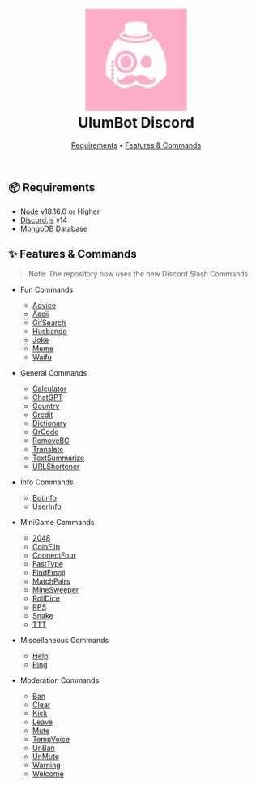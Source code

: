 <h1 align="center">
    <br>
        <a href="https://github.com/ulumfr/UlumBot"><img src="/avatar/ulumbot.png" height="200"></a>
    <br>
    UlumBot Discord
    <br>
</h1>

<p align="center">
    <a href="#-requirements">Requirements</a>
    •
    <a href="#-features--commands">Features & Commands</a>
</p>

<br>

## 📦 Requirements

- [Node](https://nodejs.org/en) v18.16.0 or Higher
- [Discord.js](https://discord.js.org)  v14
- [MongoDB](https://www.mongodb.com) Database 

## ✨ Features & Commands

> Note: The repository now uses the new Discord Slash Commands

* Fun Commands
    - [Advice](#advice)
    - [Ascii](#ascii)
    - [GifSearch](#gifsearch)
    - [Husbando](#husbando)
    - [Joke](#joke)
    - [Meme](#meme)
    - [Waifu](#waifu)

* General Commands
    - [Calculator](#calculator)
    - [ChatGPT](#chatgpt)
    - [Country](#country)
    - [Credit](#credit)
    - [Dictionary](#dictionary)
    - [QrCode](#qrcode)
    - [RemoveBG](#removebg)
    - [Translate](#translate)
    - [TextSummarize](#txtsummarize)
    - [URLShortener](#urlshortener)

* Info Commands
    - [BotInfo](#botinfo)
    - [UserInfo](#userinfo)

* MiniGame Commands
    - [2048](#2048)
    - [CoinFlip](#coinflip)
    - [ConnectFour](#connectfour)
    - [FastType](#fasttype)
    - [FindEmoji](#findemoji)
    - [MatchPairs](#matchpairs)
    - [MineSweeper](#minesweeper)
    - [RollDice](#rolldice)
    - [RPS](#rps)
    - [Snake](#snake)
    - [TTT](#ttt)

* Miscellaneous Commands
    - [Help](#help)
    - [Ping](#ping)

* Moderation Commands
    - [Ban](#ban)
    - [Clear](#clear)
    - [Kick](#kick)
    - [Leave](#leave)
    - [Mute](#mute)
    - [TempVoice](#tempvoice)
    - [UnBan](#unban)
    - [UnMute](#unmute)
    - [Warning](#warning)
    - [Welcome](#welcome)